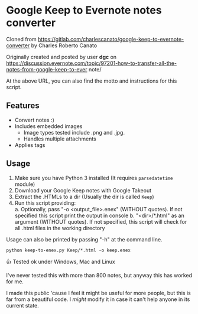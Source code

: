 # Google Keep to Evernote notes converter

Cloned from https://gitlab.com/charlescanato/google-keep-to-evernote-converter by Charles Roberto Canato

Originally created and posted by user **dgc** on https://discussion.evernote.com/topic/97201-how-to-transfer-all-the-notes-from-google-keep-to-ever
note/

At the above URL, you can also find the motto and instructions for this script.

## Features
* Convert notes :)
* Includes embedded images  
    * Image types tested include .png and .jpg.
    * Handles multiple attachments
* Applies tags

## Usage

1. Make sure you have Python 3 installed (It requires `parsedatetime` module)
2. Download your Google Keep notes with Google Takeout
3. Extract the .HTMLs to a dir (Usually the dir is called `Keep`)
4. Run this script providing:  
    a. Optionally, pass "-o <output_file>.enex" (WITHOUT quotes). If not specified this script print the output in console
    b. "\<dir>/*.html" as an argument (WITHOUT quotes). If not specified, this script will check for all .html files in the working directory  

Usage can also be printed by passing "-h" at the command line.

```
python keep-to-enex.py Keep/*.html -o keep.enex
```

:+1: Tested ok under Windows, Mac and Linux

I've never tested this with more than 800 notes, but anyway this has worked for me.

I made this public 'cause I feel it might be useful for more people, but this is far from a beautiful code. I *might* modify it in case it can't help anyone in its current state.
